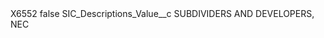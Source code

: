 <?xml version="1.0" encoding="UTF-8"?>
<CustomMetadata xmlns="http://soap.sforce.com/2006/04/metadata" xmlns:xsi="http://www.w3.org/2001/XMLSchema-instance" xmlns:xsd="http://www.w3.org/2001/XMLSchema">
    <label>X6552</label>
    <protected>false</protected>
    <values>
        <field>SIC_Descriptions_Value__c</field>
        <value xsi:type="xsd:string">SUBDIVIDERS AND DEVELOPERS, NEC</value>
    </values>
</CustomMetadata>
